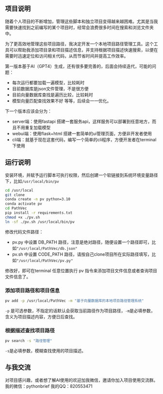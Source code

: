 ## 项目说明

随着个人项目的不断增加，管理这些脚本和独立项目变得越来越困难。尤其是当我需要快速找到之前编写的某个项目时，经常会浪费很多时间在搜索和浏览文件夹中。

为了更高效地管理这些项目路径，我决定开发一个本地项目路径管理工具。这个工具可以帮助我添加项目录和项目描述信息，并支持根据项目描述快速搜索，以便在需要时迅速定位和访问相关代码，从而节省时间并提高工作效率。


第一版本基于AI（GPT4）生成，还有很多要完善的，后面会持续迭代，可能的问题：
- 每次运行都要加载一遍模型，比较耗时
- 目前数据库是json文件管理，不是很方便
- 目前向量数据库查找是遍历比较，比较耗时
- 模型向量匹配查找效果不好
等等，后续会一一优化。

下一个版本应该会分为：
- server端：使用fastapi 搭建一套服务api，这样服务可以部署到任意地方，而且不用重复加载模型
- webui端：使用flask+html 搭建一套简单的ui管理页面，方便非开发者使用
- cli端：就基于现在这套代码，编写一个简单的cli程序，方便开发者在terminal下使用

## 运行说明

安装环境，并赋予运行脚本可执行权限，然后创建一个软链接到系统环境变量路径下，比如`/usr/local/bin/pv`

```bash
cd /usr/local
git clone 
conda create -n pv python=3.10
conda activate pv
cd PathVec
pip install -r requirements.txt
chmod +x ./pv.sh
ln -sf ./pv.sh /usr/local/bin/pv
```

修改代码文件路径：
- pv.py 中设置 DB_PATH 路径，注意是绝对路径，随便设置一个路径即可，比如`"/usr/local/PathVec/db.json"`
- pv.sh 中设置 CODE_PATH 路径，请按自己clone项目所在实际路径填写，比如`"/usr/local/PathVec/pv.py"`

修改好，即可在terminal 任意位置执行 pv 指令来添加项目文件信息或者查询项目文件信息了。

### 添加项目路径和项目信息
```bash
pv add -p /usr/local/PathVec -m "基于向量数据库的本地项目路径管理系统"
```
 `-p` 是可选参数，不指定的话默认会获取当前路径作为项目路径，`-m`是必填参数，含义为项目描述内容，方便日后查找。
 
 ### 根据描述查找项目路径
 
 ```bash
 pv search -s "路径管理"
 ```
 `-s`是必填参数，模糊查找使用的项目描述。
 


## 与我交流

对项目感兴趣，或者想了解AI使用的欢迎加我微信，邀请你加入项目使用交流群。
我的微信：pythonbrief
我的QQ：820553471